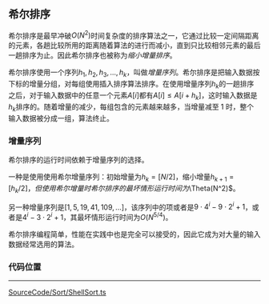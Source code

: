 <!-- @format -->

## 希尔排序

希尔排序是最早冲破$O(N^2)$时间复杂度的排序算法之一，它通过比较一定间隔距离的元素，各趟比较所用的距离随着算法的进行而减小，直到只比较相邻元素的最后一趟排序为止。因此希尔排序也被称为*缩小增量排序*。

希尔排序使用一个序列$h_1,h_2,h_3,...,h_k$，叫做*增量序列*。希尔排序是把输入数据按下标的增量分组，对每组使用插入排序算法排序。在使用增量序列$h_k$的一趟排序之后，对于输入数据中的任意一个元素$A[i]$都有$A[i] \leqslant A[i+h_k]$，这时输入数据是$h_k$排序的。随着增量的减少，每组包含的元素越来越多，当增量减至 1 时，整个输入数据被分成一组，算法终止。

### 增量序列

希尔排序的运行时间依赖于增量序列的选择。

一种是使用使用希尔增量序列：初始增量为$h_k=[N/2]$，缩小增量$h_{k+1}=[h_k/2]，但使用希尔增量时希尔排序的最坏情形运行时间为$\Theta(N^2)$。

另一种增量序列是$[1,5,19,41,109,...]$，该序列中的项或者是$9 \cdot 4^i-9 \cdot 2^i+1$，或者是$4^i-3 \cdot 2^i +1$，其最坏情形运行时间为$O(N^{5/4})$。

希尔排序编程简单，性能在实践中也是完全可以接受的，因此它成为对大量的输入数据经常选用的算法。

### 代码位置

---

[SourceCode/Sort/ShellSort.ts](../../../SourceCode/Sort/ShellSort.ts)
